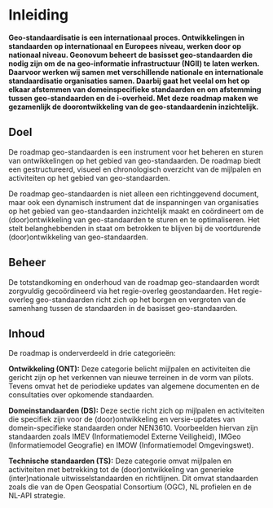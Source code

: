 # Inleiding

**Geo-standaardisatie is een internationaal proces. Ontwikkelingen in standaarden op internationaal en Europees niveau, werken door op nationaal niveau. 
Geonovum beheert de basisset geo-standaarden die nodig zijn om de na geo-informatie infrastructuur (NGII) te laten werken. Daarvoor werken wij samen met verschillende nationale en internationale standaardisatie organisaties samen. 
Daarbij gaat het veelal om het op elkaar afstemmen van domeinspecifieke standaarden en om afstemming tussen geo-standaarden en de i-overheid. Met deze roadmap maken we gezamenlijk de doorontwikkeling van de geo-standaardenin inzichtelijk.**  

## Doel

De roadmap geo-standaarden is een instrument voor het beheren en sturen van
ontwikkelingen op het gebied van geo-standaarden. De roadmap biedt een
gestructureerd, visueel en chronologisch overzicht van de mijlpalen en
activiteiten op het gebied van geo-standaarden.

De roadmap geo-standaarden is niet alleen een richtinggevend document, maar ook
een dynamisch instrument dat de inspanningen van organisaties op het gebied van
geo-standaarden inzichtelijk maakt en coördineert om de (door)ontwikkeling van
geo-standaarden te sturen en te optimaliseren. Het stelt belanghebbenden in
staat om betrokken te blijven bij de voortdurende (door)ontwikkeling van
geo-standaarden.

## Beheer

De totstandkoming en onderhoud van de roadmap geo-standaarden wordt zorgvuldig
gecoördineerd via het regie-overleg geostandaarden.
Het regie-overleg geo-standaarden richt zich op het borgen en vergroten van de
samenhang tussen de standaarden in de basisset geo-standaarden.

## Inhoud

De roadmap is onderverdeeld in drie categorieën:

**Ontwikkeling (ONT):** Deze categorie belicht mijlpalen en activiteiten die
gericht zijn op het verkennen van nieuwe terreinen in de vorm van pilots. Tevens
omvat het de periodieke updates van algemene documenten en de consultaties over
opkomende standaarden.

**Domeinstandaarden (DS):** Deze sectie richt zich op mijlpalen en activiteiten
die specifiek zijn voor de (door)ontwikkeling en versie-updates van domein-specifieke
standaarden onder NEN3610. Voorbeelden hiervan zijn standaarden zoals IMEV
(Informatiemodel Externe Veiligheid), IMGeo (Informatiemodel Geografie) en IMOW
(Informatiemodel Omgevingswet).

**Technische standaarden (TS):** Deze categorie omvat mijlpalen en activiteiten
met betrekking tot de (door)ontwikkeling van generieke (inter)nationale
uitwisselstandaarden en richtlijnen. Dit omvat standaarden zoals die van de Open
Geospatial Consortium (OGC), NL profielen en de NL-API strategie.
